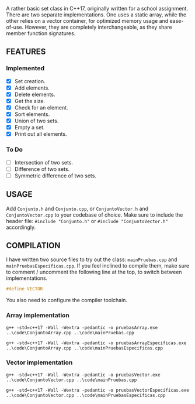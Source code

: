 A rather basic set class in C++17, originally written for a school assignment.
There are two separate implementations. One uses a static array, while the 
other relies on a vector container, for optimized memory usage and ease-of-use. 
However, they are completely interchangeable, as they share member function 
signatures.  

## FEATURES
### Implemented
*   [x] Set creation.
*   [x] Add elements.
*   [x] Delete elements.
*   [x] Get the size.
*   [x] Check for an element.
*   [x] Sort elements.
*   [x] Union of two sets.
*   [x] Empty a set.
*   [x] Print out all elements.

### To Do
*   [ ] Intersection of two sets.
*   [ ] Difference of two sets.
*   [ ] Symmetric difference of two sets.

## USAGE
Add `Conjunto.h` and `Conjunto.cpp`, or `ConjuntoVector.h` and `ConjuntoVector.cpp` 
to your codebase of choice. Make sure to include the header file: `#include "Conjunto.h"` 
or `#include "ConjuntoVector.h"` accordingly.

## COMPILATION
I have written two source files to try out the class: `mainPruebas.cpp` and 
`mainPruebasEspecificas.cpp`. If you feel inclined to compile them, make sure to 
comment / uncomment the following line at the top, to switch between implementations.

``` cpp
#define VECTOR
```
You also need to configure the compiler toolchain.

### Array implementation
`g++ -std=c++17 -Wall -Wextra -pedantic -o pruebasArray.exe ..\code\ConjuntoArray.cpp ..\code\mainPruebas.cpp`

`g++ -std=c++17 -Wall -Wextra -pedantic -o pruebasArrayEspecificas.exe ..\code\ConjuntoArray.cpp ..\code\mainPruebasEspecificas.cpp`

### Vector implementation
`g++ -std=c++17 -Wall -Wextra -pedantic -o pruebasVector.exe ..\code\ConjuntoVector.cpp ..\code\mainPruebas.cpp`

`g++ -std=c++17 -Wall -Wextra -pedantic -o pruebasVectorEspecificas.exe ..\code\ConjuntoVector.cpp ..\code\mainPruebasEspecificas.cpp`
